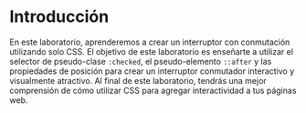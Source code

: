 # Introducción

En este laboratorio, aprenderemos a crear un interruptor con conmutación utilizando solo CSS. El objetivo de este laboratorio es enseñarte a utilizar el selector de pseudo-clase `:checked`, el pseudo-elemento `::after` y las propiedades de posición para crear un interruptor conmutador interactivo y visualmente atractivo. Al final de este laboratorio, tendrás una mejor comprensión de cómo utilizar CSS para agregar interactividad a tus páginas web.
